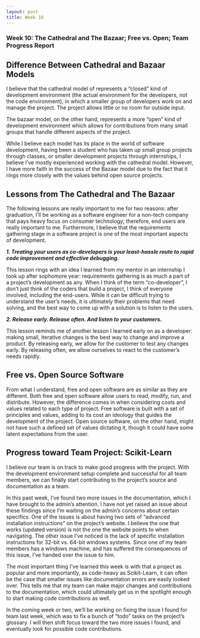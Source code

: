 ```yaml
---
layout: post
title: Week 10
---
```


### Week 10: The Cathedral and The Bazaar; Free vs. Open; Team Progress Report


## Difference Between Cathedral and Bazaar Models

I believe that the cathedral model of represents a “closed” kind of development environment (the actual environment for the developers, not the code environment), in which a smaller group of developers work on and manage the project. The project allows little or no room for outside input. 

The bazaar model, on the other hand, represents a more “open” kind of development environment which allows for contributions from many small groups that handle different aspects of the project. 

While I believe each model has its place in the world of software development, having been a student who has taken up small group projects through classes, or smaller development projects through internships, I believe I’ve mostly experienced working with the cathedral model. However, I have more faith in the success of the Bazaar model due to the fact that it rings more closely with the values behind open source projects.


## Lessons from The Cathedral and The Bazaar

The following lessons are really important to me for two reasons: after graduation, I’ll be working as a software engineer for a non-tech company that pays heavy focus on consumer technology; therefore, end users are really important to me. Furthermore, I believe that the requirements gathering stage in a software project is one of the most important aspects of development. 

**_1. Treating your users as co-developers is your least-hassle route to rapid code improvement and effective debugging._**

This lesson rings with an idea I learned from my mentor in an internship I took up after sophomore year: requirements gathering is as much a part of a project’s development as any. When I think of the term “co-developer”, I don’t just think of the coders that build a project, I think of everyone involved, including the end-users. While it can be difficult trying to understand the user’s needs, it is ultimately their problems that need solving, and the best way to come up with a solution is to listen to the users. 

**_2. Release early. Release often. And listen to your customers._**

This lesson reminds me of another lesson I learned early on as a developer: making small, iterative changes is the best way to change and improve a product. By releasing early, we allow for the customer to test any changes early. By releasing often, we allow ourselves to react to the customer’s needs rapidly. 


## Free vs. Open Source Software

From what I understand, free and open software are as similar as they are different. Both free and open software allow users to read, modify, run, and distribute. However, the difference comes in when considering costs and values related to each type of project. Free software is built with a set of principles and values, adding to its cost an ideology that guides the development of the project. Open source software, on the other hand, might not have such a defined set of values dictating it, though it could have some latent expectations from the user. 


## Progress toward Team Project: Scikit-Learn

I believe our team is on track to make good progress with the project. With the development environment setup complete and successful for all team members, we can finally start contributing to the project’s source and documentation as a team. 

In this past week, I’ve found two more issues in the documentation, which I have brought to the admin’s attention. I have not yet raised an issue about these findings since I’m waiting on the admin’s concerns about certain specifics. One of the issues is about having two sets of “advanced installation instructions” on the project’s website. I believe the one that works (updated version) is not the one the website points to when navigating. The other issue I’ve noticed is the lack of specific installation instructions for 32-bit vs. 64-bit windows systems. Since one of my team members has a windows machine, and has suffered the consequences of this issue, I’ve handed over the issue to him. 

The most important thing I’ve learned this week is with that a project as popular and more importantly, as code-heavy as Scikit-Learn, it can often be the case that smaller issues like documentation errors are easily looked over. This tells me that my team can make major changes and contributions to the documentation, which could ultimately get us in the spotlight enough to start making code contributions as well. 

In the coming week or two, we’ll be working on fixing the issue I found for team last week, which was to fix a bunch of “todo” tasks on the project’s glossary. I will then shift focus toward the two more issues I found, and eventually look for possible code contributions. 

